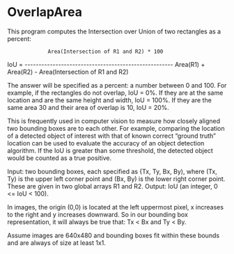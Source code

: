 # OverlapArea
This program computes the Intersection over Union of two rectangles
as a percent:

                 Area(Intersection of R1 and R2) * 100
		 
  IoU =    -----------------------------------------------------
           Area(R1) + Area(R2) - Area(Intersection of R1 and R2)

The answer will be specified as a percent: a number between 0 and 100.
For example, if the rectangles do not overlap, IoU = 0%.  If they are
at the same location and are the same height and width, IoU = 100%.
If they are the same area 30 and their area of overlap is 10, IoU =
20%.

This is frequently used in computer vision to measure how closely aligned two bounding boxes
are to each other. For example, comparing the location of a detected object of interest with that
of known correct “ground truth” location can be used to evaluate the accuracy of an object
detection algorithm. If the IoU is greater than some threshold, the detected object would be
counted as a true positive. 

Input: two bounding boxes, each specified as {Tx, Ty, Bx, By), where
	 (Tx, Ty) is the upper left corner point and
	 (Bx, By) is the lower right corner point.
       These are given in two global arrays R1 and R2.
Output: IoU (an integer, 0 <= IoU < 100).

In images, the origin (0,0) is located at the left uppermost pixel,
x increases to the right and y increases downward.
So in our bounding box representation, it will always be true that:
         Tx < Bx and Ty < By.

Assume images are 640x480 and bounding boxes fit within these bounds and
are always of size at least 1x1.
